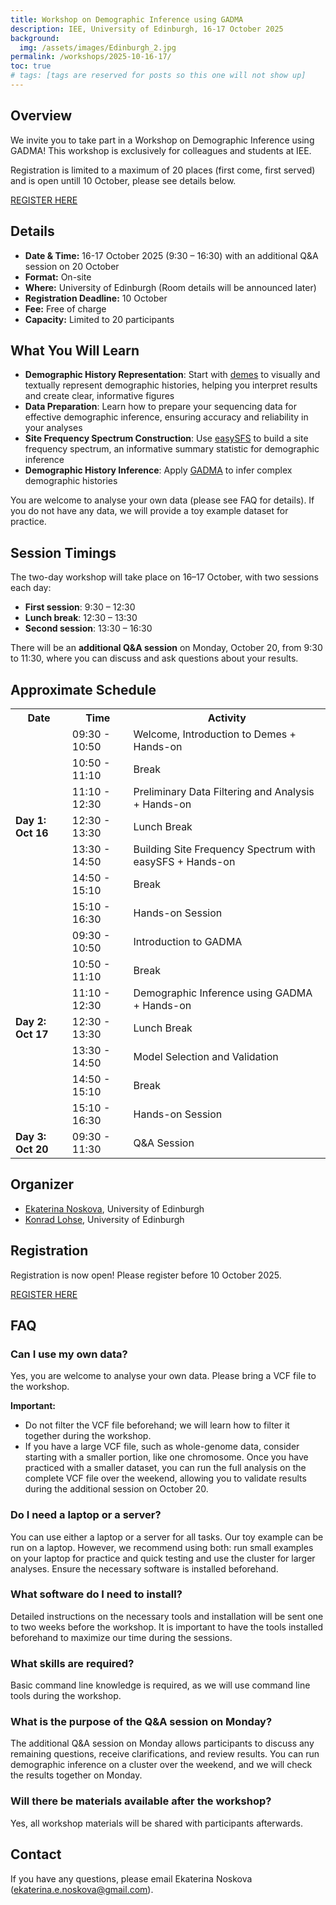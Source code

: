 ```yaml
---
title: Workshop on Demographic Inference using GADMA
description: IEE, University of Edinburgh, 16-17 October 2025
background:
  img: /assets/images/Edinburgh_2.jpg
permalink: /workshops/2025-10-16-17/
toc: true
# tags: [tags are reserved for posts so this one will not show up]
---
```


## Overview
We invite you to take part in a Workshop on Demographic Inference using GADMA!
This workshop is exclusively for colleagues and students at IEE.

Registration is limited to a maximum of 20 places (first come, first served) and is open untill 10 October, please see details below.

<a class="btn btn-outline-success btn-lg" href="https://forms.office.com/e/3LZkxRSUWz" role="button">REGISTER HERE</a>

## Details

* **Date & Time:** 16-17 October 2025 (9:30 – 16:30) with an additional Q&A session on 20 October
* **Format:** On-site
* **Where:** University of Edinburgh (Room details will be announced later)
* **Registration Deadline:** 10 October
* **Fee:** Free of charge
* **Capacity:** Limited to 20 participants

## What You Will Learn

* **Demographic History Representation**: Start with [demes](https://github.com/popsim-consortium/demes-python) to visually and textually represent demographic histories, helping you interpret results and create clear, informative figures
* **Data Preparation**: Learn how to prepare your sequencing data for effective demographic inference, ensuring accuracy and reliability in your analyses
* **Site Frequency Spectrum Construction**: Use [easySFS](https://github.com/isaacovercast/easySFS) to build a site frequency spectrum, an informative summary statistic for demographic inference
* **Demographic History Inference**: Apply [GADMA](https://github.com/ctlab/GADMA) to infer complex demographic histories

You are welcome to analyse your own data (please see FAQ for details).
If you do not have any data, we will provide a toy example dataset for practice.


## Session Timings

The two-day workshop will take place on 16–17 October, with two sessions each day:

* **First session**: 9:30 – 12:30
* **Lunch break**: 12:30 – 13:30
* **Second session**: 13:30 – 16:30

There will be an **additional Q&A session** on Monday, October 20, from 9:30 to 11:30, where you can discuss and ask questions about your results. 

## Approximate Schedule

<table>
  <tr>
    <th>Date</th>
    <th>Time</th>
    <th>Activity</th>
  </tr>
  <tr>
    <td rowspan="7"><strong>Day 1: Oct 16</strong></td>
    <td>09:30 - 10:50</td>
    <td>Welcome, Introduction to Demes + Hands-on</td>
  </tr>
  <tr>
    <td>10:50 - 11:10</td>
    <td>Break</td>
  </tr>
  <tr>
    <td>11:10 - 12:30</td>
    <td>Preliminary Data Filtering and Analysis + Hands-on</td>
  </tr>
  <tr>
    <td>12:30 - 13:30</td>
    <td>Lunch Break</td>
  </tr>
  <tr>
    <td>13:30 - 14:50</td>
    <td>Building Site Frequency Spectrum with easySFS + Hands-on</td>
  </tr>
  <tr>
    <td>14:50 - 15:10</td>
    <td>Break</td>
  </tr>
  <tr>
    <td>15:10 - 16:30</td>
    <td>Hands-on Session</td>
  </tr>
  <tr>
    <td rowspan="7"><strong>Day 2: Oct 17</strong></td>
    <td>09:30 - 10:50</td>
    <td>Introduction to GADMA</td>
  </tr>
  <tr>
    <td>10:50 - 11:10</td>
    <td>Break</td>
  </tr>
  <tr>
    <td>11:10 - 12:30</td>
    <td>Demographic Inference using GADMA + Hands-on</td>
  </tr>
  <tr>
    <td>12:30 - 13:30</td>
    <td>Lunch Break</td>
  </tr>
  <tr>
    <td>13:30 - 14:50</td>
    <td>Model Selection and Validation</td>
  </tr>
  <tr>
    <td>14:50 - 15:10</td>
    <td>Break</td>
  </tr>
  <tr>
    <td>15:10 - 16:30</td>
    <td>Hands-on Session</td>
  </tr>
  <tr>
    <td><strong>Day 3: Oct 20</strong></td>
    <td>09:30 - 11:30</td>
    <td>Q&A Session</td>
  </tr>
</table>

## Organizer

* [Ekaterina Noskova](https://enoskova.me/), University of Edinburgh
* [Konrad Lohse](https://sites.google.com/view/lohselab/people/konrad-lohse), University of Edinburgh

## Registration

Registration is now open! Please register before 10 October 2025.

<a class="btn btn-outline-success btn-lg" href="https://forms.office.com/e/3LZkxRSUWz" role="button">REGISTER HERE</a>

## FAQ

### Can I use my own data?

Yes, you are welcome to analyse your own data.
Please bring a VCF file to the workshop.

**Important:** 
- Do not filter the VCF file beforehand; we will learn how to filter it together during the workshop.
- If you have a large VCF file, such as whole-genome data, consider starting with a smaller portion, like one chromosome. Once you have practiced with a smaller dataset, you can run the full analysis on the complete VCF file over the weekend, allowing you to validate results during the additional session on October 20.

### Do I need a laptop or a server?

You can use either a laptop or a server for all tasks. Our toy example can be run on a laptop. However, we recommend using both: run small examples on your laptop for practice and quick testing and use the cluster for larger analyses. Ensure the necessary software is installed beforehand.

### What software do I need to install?

Detailed instructions on the necessary tools and installation will be sent one to two weeks before the workshop. It is important to have the tools installed beforehand to maximize our time during the sessions.

### What skills are required?

Basic command line knowledge is required, as we will use command line tools during the workshop.

### What is the purpose of the Q&A session on Monday?

The additional Q&A session on Monday allows participants to discuss any remaining questions, receive clarifications, and review results.
You can run demographic inference on a cluster over the weekend, and we will check the results together on Monday.

### Will there be materials available after the workshop?

Yes, all workshop materials will be shared with participants afterwards.

## Contact

If you have any questions, please email Ekaterina Noskova ([ekaterina.e.noskova@gmail.com](mailto:ekaterina.e.noskova@gmail.com)).

